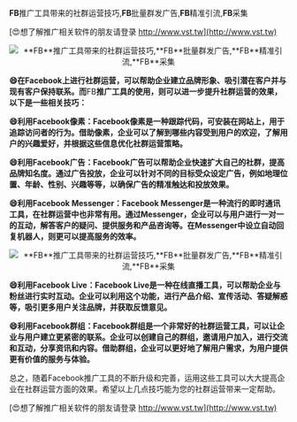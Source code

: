 **FB**推广工具带来的社群运营技巧,**FB**批量群发广告,**FB**精准引流,**FB**采集

[😍想了解推广相关软件的朋友请登录 http://www.vst.tw](http://www.vst.tw)

 <center><img src="https://vst.tw/MP4/tuiguang/png/3.png" alt="**FB**推广工具带来的社群运营技巧,**FB**批量群发广告,**FB**精准引流,**FB**采集"></center>

**😄在Facebook上进行社群运营，可以帮助企业建立品牌形象、吸引潜在客户并与现有客户保持联系。而**FB**推广工具的使用，则可以进一步提升社群运营的效果，以下是一些相关技巧：**

**😄利用Facebook像素：Facebook像素是一种跟踪代码，可安装在网站上，用于追踪访问者的行为。借助像素，企业可以了解到哪些内容受到用户的欢迎，了解用户的兴趣爱好，并根据这些信息优化社群运营策略。**

**😄利用Facebook广告：Facebook广告可以帮助企业快速扩大自己的社群，提高品牌知名度。通过广告投放，企业可以针对不同的目标受众设定广告，例如地理位置、年龄、性别、兴趣等等，以确保广告的精准触达和投放效果。**

**😄利用Facebook Messenger：Facebook Messenger是一种流行的即时通讯工具，在社群运营中也非常有用。通过Messenger，企业可以与用户进行一对一的互动，解答客户的疑问、提供服务和产品咨询等。在Messenger中设立自动回复机器人，则更可以提高服务的效率。**

 <center><img src="https://vst.tw/MP4/tuiguang/png/2.png" alt="**FB**推广工具带来的社群运营技巧,**FB**批量群发广告,**FB**精准引流,**FB**采集"></center>

**😄利用Facebook Live：Facebook Live是一种在线直播工具，可以帮助企业与粉丝进行实时互动。企业可以利用这个功能，进行产品介绍、宣传活动、答疑解惑等，吸引更多用户关注品牌，并获取反馈意见。**

**😄利用Facebook群组：Facebook群组是一个非常好的社群运营工具，可以让企业与用户建立更紧密的联系。企业可以创建自己的群组，邀请用户加入，进行交流和互动，分享资讯和内容。借助群组，企业可以更好地了解用户需求，为用户提供更有价值的服务与体验。**

总之，随着Facebook推广工具的不断升级和完善，运用这些工具可以大大提高企业在社群运营方面的效果。希望以上几点技巧能为您的社群运营带来一定帮助。

[😍想了解推广相关软件的朋友请登录 http://www.vst.tw](http://www.vst.tw)



